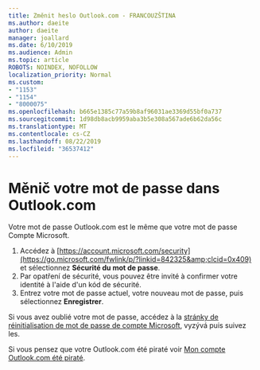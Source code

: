 ```yaml
---
title: Změnit heslo Outlook.com - FRANCOUZŠTINA
ms.author: daeite
author: daeite
manager: joallard
ms.date: 6/10/2019
ms.audience: Admin
ms.topic: article
ROBOTS: NOINDEX, NOFOLLOW
localization_priority: Normal
ms.custom:
- "1153"
- "1154"
- "8000075"
ms.openlocfilehash: b665e1385c77a59b8af96031ae3369d55bf0a737
ms.sourcegitcommit: 1d98db8acb9959aba3b5e308a567ade6b62da56c
ms.translationtype: MT
ms.contentlocale: cs-CZ
ms.lasthandoff: 08/22/2019
ms.locfileid: "36537412"
---
```

# <a name="changer-votre-mot-de-passe-dans-outlookcom"></a>Měnič votre mot de passe dans Outlook.com

Votre mot de passe Outlook.com est le même que votre mot de passe Compte Microsoft.

1. Accédez à [https://account.microsoft.com/security](https://go.microsoft.com/fwlink/p/?linkid=842325&amp;clcid=0x409) et sélectionnez **Sécurité du mot de passe**.
2. Par opatření de sécurité, vous pouvez être invité à confirmer votre identité à l'aide d'un kód de sécurité.
3. Entrez votre mot de passe actuel, votre nouveau mot de passe, puis sélectionnez **Enregistrer**.

Si vous avez oublié votre mot de passe, accédez à la [stránky de réinitialisation de mot de passe de compte Microsoft](https://go.microsoft.com/fwlink/p/?linkid=841909), vyzývá puis suivez les.

Si vous pensez que votre Outlook.com été piraté voir [Mon compte Outlook.com été piraté](https://support.office.com/fr-fr/article/mon-compte-outlook-com-a-été-piraté-35993ac5-ac2f-494e-aacb-5232dda453d8?wt.mc_id=Office_Outlook_com_Alchemy).